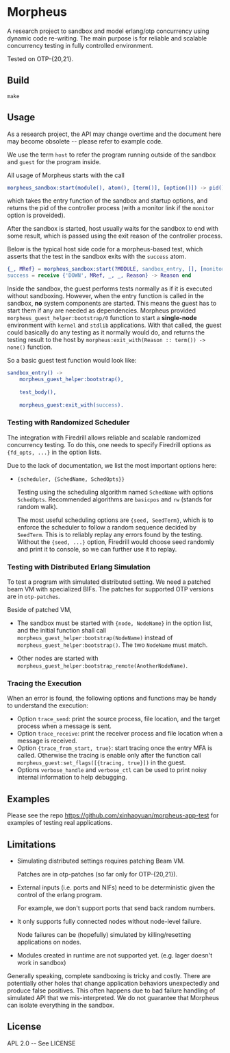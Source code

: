 Morpheus
=====

A research project to sandbox and model erlang/otp concurrency using dynamic code re-writing.
The main purpose is for reliable and scalable concurrency testing in fully controlled environment.

Tested on OTP-{20,21}.

Build
-----

    make

Usage
-----

As a research project, the API may change overtime and the document here may become obsolete -- please refer to example code.

We use the term `host` to refer the program running outside of the sandbox and `guest` for the program inside.

All usage of Morpheus starts with the call
```erlang
morpheus_sandbox:start(module(), atom(), [term()], [option()]) -> pid() | {pid(), reference()}
```
which takes the entry function of the sandbox and startup options, and returns the pid of the controller process (with a monitor link if the `monitor` option is proveided).

After the sandbox is started, host usually waits for the sandbox to end with some result, which is passed using the exit reason of the controller process.

Below is the typical host side code for a morpheus-based test, which asserts that the test in the sandbox exits with the `success` atom.

```erlang
{_, MRef} = morpheus_sandbox:start(?MODULE, sandbox_entry, [], [monitor, ...]),
success = receive {'DOWN', MRef, _, _, Reason} -> Reason end
```

Inside the sandbox, the guest performs tests normally as if it is executed without sandboxing.
However, when the entry function is called in the sandbox, __no__ system components are started.
This means the guest has to start them if any are needed as dependencies.
Morpheus provided `morpheus_guest_helper:bootstrap/0` function to start a __single-node__ environment with `kernel` and `stdlib` applications.
With that called, the guest could basically do any testing as it normally would do,
and returns the testing result to the host by `morpheus:exit_with(Reason :: term()) -> none()` function.

So a basic guest test function would look like:

```erlang
sandbox_entry() ->
    morpheus_guest_helper:bootstrap(),
    
    test_body(),
    
    morpheus_guest:exit_with(success).
```

### Testing with Randomized Scheduler

The integration with Firedrill allows reliable and scalable randomized concurrency testing.
To do this, one needs to specify Firedrill options as `{fd_opts, ...}` in the option lists.

Due to the lack of documentation, we list the most important options here:

 - `{scheduler, {SchedName, SchedOpts}}`
 
   Testing using the scheduling algorithm named `SchedName` with options `SchedOpts`.
   Recommended algorithms are `basicpos` and `rw` (stands for random walk).

   The most useful scheduling options are `{seed, SeedTerm}`,
   which is to enforce the scheduler to follow a random sequence decided by `SeedTerm`.
   This is to reliably replay any errors found by the testing.
   Without the `{seed, ...}` option, Firedrill would choose seed randomly and print it to console, so we can further use it to replay.

### Testing with Distributed Erlang Simulation

To test a program with simulated distributed setting.
We need a patched beam VM with specialized BIFs.
The patches for supported OTP versions are in `otp-patches`.

Beside of patched VM,

 - The sandbox must be started with `{node, NodeName}` in the option list,
   and the initial function shall call `morpheus_guest_helper:bootstrap(NodeName)` instead of `morpheus_guest_helper:bootstrap()`.
   The two `NodeName` must match.

 - Other nodes are started with `morpheus_guest_helper:bootstrap_remote(AnotherNodeName)`.
 
### Tracing the Execution

When an error is found, the following options and functions may be handy to understand the execution:

 - Option `trace_send`: print the source process, file location, and the target process when a message is sent.
 - Option `trace_receive`: print the receiver process and file location when a message is received.
 - Option `{trace_from_start, true}`: start tracing once the entry MFA is called.
   Otherwise the tracing is enable only after the function call `morpheus_guest:set_flags([{tracing, true}])` in the guest.
 - Options `verbose_handle` and `verbose_ctl` can be used to print noisy internal information to help debugging.

Examples
-----

Please see the repo https://github.com/xinhaoyuan/morpheus-app-test for examples of testing real applications.

Limitations
-----

 - Simulating distributed settings requires patching Beam VM.

   Patches are in otp-patches (so far only for OTP-{20,21}).

 - External inputs (i.e. ports and NIFs) need to be deterministic given the control of the erlang program.

   For example, we don't support ports that send back random numbers.

 - It only supports fully connected nodes without node-level failure.

   Node failures can be (hopefully) simulated by killing/resetting applications on nodes.

 - Modules created in runtime are not supported yet. (e.g. lager doesn't work in sandbox)

Generally speaking, complete sandboxing is tricky and costly.
There are potentially other holes that change application behaviors unexpectedly and produce false positives.
This often happens due to bad failure handling of simulated API that we mis-interpreted.
We do not guarantee that Morpheus can isolate everything in the sandbox.

License
----

APL 2.0 -- See LICENSE
